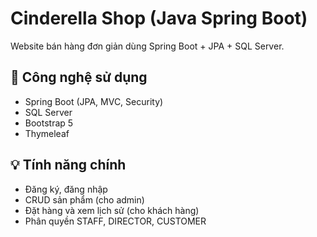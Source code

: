 #  Cinderella Shop (Java Spring Boot)

Website bán hàng đơn giản dùng Spring Boot + JPA + SQL Server.

## 🔧 Công nghệ sử dụng
- Spring Boot (JPA, MVC, Security)
- SQL Server
- Bootstrap 5
- Thymeleaf

## 💡 Tính năng chính
- Đăng ký, đăng nhập
- CRUD sản phẩm (cho admin)
- Đặt hàng và xem lịch sử (cho khách hàng)
- Phân quyền STAFF, DIRECTOR, CUSTOMER


